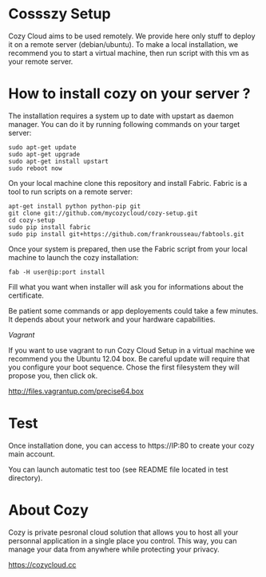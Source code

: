 # Cossszy Setup

Cozy Cloud aims to be used remotely. We provide here only stuff to deploy
it on a remote server (debian/ubuntu). 
To make a local installation, we recommend you to start a
virtual machine, then run script with this vm as your remote server.

# How to install cozy on your server ?

The installation requires a system up to date with upstart as daemon manager.
You can do it by running following commands on your target server:

    sudo apt-get update  
    sudo apt-get upgrade  
    sudo apt-get install upstart  
    sudo reboot now  

On your local machine clone this repository and install Fabric. Fabric is a tool to run scripts on a 
remote server:

    apt-get install python python-pip git
    git clone git://github.com/mycozycloud/cozy-setup.git
    cd cozy-setup
    sudo pip install fabric 
    sudo pip install git+https://github.com/frankrousseau/fabtools.git

Once your system is prepared, then use the Fabric script from your local
machine to launch the cozy installation:

    fab -H user@ip:port install

Fill what you want when installer will ask you for informations about the
certificate. 

Be patient some commands or app deployements could take a few minutes. It 
depends about your network and your hardware capabilities.

*Vagrant*

If you want to use vagrant to run Cozy Cloud Setup in a virtual machine
we recommend you the Ubuntu 12.04 box. Be careful update will require that
you configure your boot sequence. Chose the first filesystem they will propose
you, then click ok.

http://files.vagrantup.com/precise64.box

# Test 

Once installation done, you can access to https://IP:80 to create your cozy
main account.

You can launch automatic test too (see README file located in test directory).

# About Cozy

Cozy is private pesronal cloud solution that allows you to host all your 
personnal application in a single place you control. 
This way, you can manage your data from anywhere while protecting your privacy.

https://cozycloud.cc
